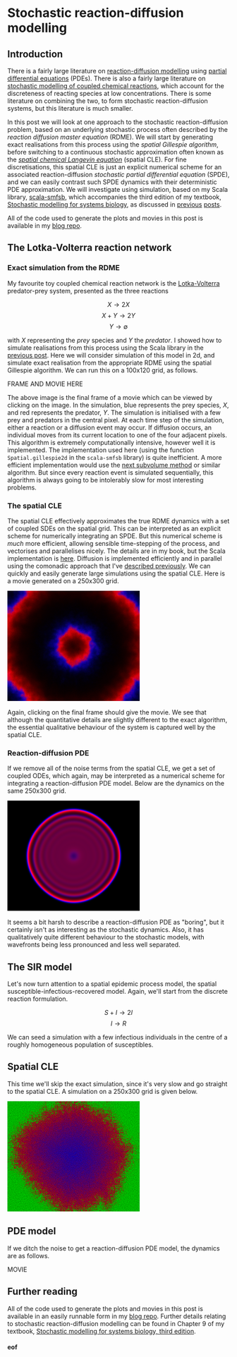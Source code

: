 # Stochastic reaction-diffusion modelling

## Introduction

There is a fairly large literature on [reaction-diffusion modelling](https://en.wikipedia.org/wiki/Reaction%E2%80%93diffusion_system) using [partial differential equations](https://en.wikipedia.org/wiki/Partial_differential_equation) (PDEs). There is also a fairly large literature on [stochastic modelling of coupled chemical reactions](https://en.wikipedia.org/wiki/Gillespie_algorithm), which account for the discreteness of reacting species at low concentrations. There is some literature on combining the two, to form stochastic reaction-diffusion systems, but this literature is much smaller.

In this post we will look at one approach to the stochastic reaction-diffusion problem, based on an underlying stochastic process often described by the *reaction diffusion master equation* (RDME). We will start by generating exact realisations from this process using the *spatial Gillespie algorithm*, before switching to a continuous stochastic approximation often known as the [*spatial chemical Langevin equation*](https://dx.doi.org/10.1186%2Fs12976-015-0001-6) (spatial CLE). For fine discretisations, this spatial CLE is just an explicit numerical scheme for an associated reaction-diffusion *stochastic partial differential equation* (SPDE), and we can easily contrast such SPDE dynamics with their deterministic PDE approximation. We will investigate using simulation, based on my Scala library, [scala-smfsb](https://github.com/darrenjw/scala-smfsb), which accompanies the third edition of my textbook, [Stochastic modelling for systems biology](https://github.com/darrenjw/smfsb), as discussed in [previous](https://darrenjw.wordpress.com/2018/12/19/stochastic-modelling-for-systems-biology-third-edition/) [posts](https://darrenjw.wordpress.com/2019/01/04/the-scala-smfsb-library/).

All of the code used to generate the plots and movies in this post is available in my [blog repo](https://github.com/darrenjw/blog/tree/master/reaction-diffusion).

## The Lotka-Volterra reaction network

### Exact simulation from the RDME

My favourite toy coupled chemical reaction network is the [Lotka-Volterra](https://en.wikipedia.org/wiki/Lotka%E2%80%93Volterra_equations) predator-prey system, presented as the three reactions

$$X \longrightarrow 2X$$
$$X + Y \longrightarrow 2Y$$
$$Y \longrightarrow \emptyset$$

with $X$ representing the *prey* species and $Y$ the *predator*. I showed how to simulate realisations from this process using the Scala library in the [previous post](https://darrenjw.wordpress.com/2019/01/04/the-scala-smfsb-library/). Here we will consider simulation of this model in 2d, and simulate exact realisation from the appropriate RDME using the spatial Gillespie algorithm. We can run this on a 100x120 grid, as follows.

FRAME AND MOVIE HERE

The above image is the final frame of a movie which can be viewed by clicking on the image. In the simulation, blue represents the prey species, $X$, and red represents the predator, $Y$. The simulation is initialised with a few prey and predators in the central pixel. At each time step of the simulation, either a reaction or a diffusion event may occur. If diffusion occurs, an individual moves from its current location to one of the four adjacent pixels. This algorithm is extremely computationally intensive, however well it is implemented. The implementation used here (using the function `Spatial.gillespie2d` in the `scala-smfsb` library) is quite inefficient. A more efficient implementation would use the [next subvolume method](https://ieeexplore.ieee.org/abstract/document/1389215) or similar algorithm. But since every reaction event is simulated sequentially, this algorithm is always going to be intolerably slow for most interesting problems.

### The spatial CLE

The spatial CLE effectively approximates the true RDME dynamics with a set of coupled SDEs on the spatial grid. This can be interpreted as an explicit scheme for numerically integrating an SPDE. But this numerical scheme is *much* more efficient, allowing sensible time-stepping of the process, and vectorises and parallelises nicely. The details are in my book, but the Scala implementation is [here](https://github.com/darrenjw/scala-smfsb/blob/3251b804d447df35a38076a03dfb679e6e09af55/src/main/scala/smfsb/Spatial.scala#L285). Diffusion is implemented efficiently and in parallel using the comonadic approach that I've [described previously](https://darrenjw.wordpress.com/2018/01/22/comonads-for-scientific-and-statistical-computing-in-scala/). We can quickly and easily generate large simulations using the spatial CLE. Here is a movie generated on a 250x300 grid.

[![a frame](lv-cle.png)](lv-cle.mp4)

Again, clicking on the final frame should give the movie. We see that although the quantitative details are slightly different to the exact algorithm, the essential qualitative behaviour of the system is captured well by the spatial CLE.

### Reaction-diffusion PDE

If we remove all of the noise terms from the spatial CLE, we get a set of coupled ODEs, which again, may be interpreted as a numerical scheme for integrating a reaction-diffusion PDE model. Below are the dynamics on the same 250x300 grid.

[![a frame](lv-rre.png)](lv-rre.mp4)

It seems a bit harsh to describe a reaction-diffusion PDE as "boring", but it certainly isn't as interesting as the stochastic dynamics. Also, it has qualitatively quite different behaviour to the stochastic models, with wavefronts being less pronounced and less well separated.

## The SIR model

Let's now turn attention to a spatial epidemic process model, the spatial susceptible-infectious-recovered model. Again, we'll start from the discrete reaction formulation.

$$S + I \longrightarrow 2I$$
$$I \longrightarrow R$$

We can seed a simulation with a few infectious individuals in the centre of a roughly homogeneous population of susceptibles.

## Spatial CLE

This time we'll skip the exact simulation, since it's very slow and go straight to the spatial CLE. A simulation on a 250x300 grid is given below.

[![a frame](sir-cle.png)](sir-cle.mp4)

## PDE model

If we ditch the noise to get a reaction-diffusion PDE model, the dynamics are as follows.

MOVIE

## Further reading

All of the code used to generate the plots and movies in this post is available in an easily runnable form in my [blog repo](https://github.com/darrenjw/blog/tree/master/reaction-diffusion). Further details relating to stochastic reaction-diffusion modelling can be found in Chapter 9 of my textbook, [Stochastic modelling for systems biology, third edition](https://github.com/darrenjw/smfsb).


#### eof

